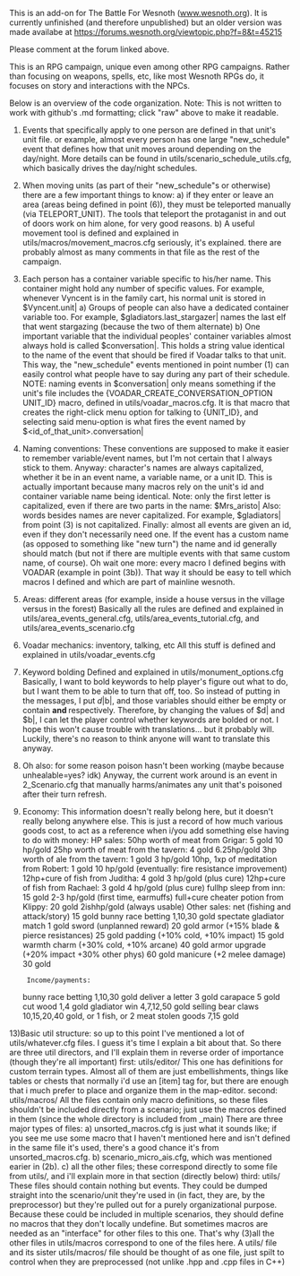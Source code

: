 This is an add-on for The Battle For Wesnoth (www.wesnoth.org). It is currently unfinished (and therefore unpublished)
but an older version was made availabe at https://forums.wesnoth.org/viewtopic.php?f=8&t=45215

Please comment at the forum linked above.

This is an RPG campaign, unique even among other RPG campaigns. Rather than focusing on weapons, spells, etc,
like most Wesnoth RPGs do, it focuses on story and interactions with the NPCs. 

Below is an overview of the code organization. Note: This is not written to work with github's .md formatting; click "raw" above to make it readable.

1) Events that specifically apply to one person are defined in that unit's unit file. 
        or example, almost every person has one large "new_schedule" event that defines how
        that unit moves around depending on the day/night. More details can be found in
        utils/scenario_schedule_utils.cfg, which basically drives the day/night schedules.

2) When moving units (as part of their "new_schedule"s or otherwise) there are 
        a few important things to know:
    a) if they enter or leave an area (areas being defined in point (6)), they must be teleported
        manually (via TELEPORT_UNIT). The tools that teleport the protaganist in and out of doors work
        on him alone, for very good reasons.
    b) A useful movement tool is defined and explained in utils/macros/movement_macros.cfg
        seriously, it's explained. there are probably almost as many comments in
        that file as the rest of the campaign.
    
3) Each person has a container variable specific to his/her name. This container might hold
        any number of specific values. For example, whenever Vyncent is in the family cart, his 
        normal unit is stored in $Vyncent.unit|
    a) Groups of people can also have a dedicated container variable too. For example, 
        $gladiators.last_stargazer| names the last elf that went stargazing (because the two of
        them alternate)
    b) One important variable that the individual peoples' container variables almost always hold 
        is called $conversation|. This holds a string value identical to the name of the event that
        should be fired if Voadar talks to that unit. This way, the "new_schedule" events mentioned in
        point number (1) can easily control what people have to say during any part of their schedule. 
        NOTE: naming events in $conversation| only means something if the unit's file includes the 
        {VOADAR_CREATE_CONVERSATION_OPTION UNIT_ID} macro, defined in utils/voadar_macros.cfg.
        It is that macro that creates the right-click menu option for talking to {UNIT_ID}, and selecting
        said menu-option is what fires the event named by $<id_of_that_unit>.conversation|
    
4) Naming conventions: These conventions are supposed to make it easier to remember variable/event names,
        but I'm not certain that I always stick to them. 
    Anyway: character's names are always capitalized, whether it be 
        in an event name, a variable name, or a unit ID. This is actually important because many 
        macros rely on the unit's id and container variable name being identical. 
        Note: only the first letter is capitalized, even if there are two parts in the name: $Mrs_aristo|
    Also: words besides names are never capitalized. For example, $gladiators| from point (3) 
        is not capitalized.
    Finally: almost all events are given an id, even if they don't necessarily need one. If the
        event has a custom name (as opposed to something like "new turn") the name and id 
        generally should match (but not if there are multiple events with that same custom name, of course).
    Oh wait one more: every macro I defined begins with VOADAR (example in point (3b)).
        That way it should be easy to tell which macros I defined and which are part of mainline wesnoth.
        
5) Areas: different areas (for example, inside a house versus in the village versus in the forest)
    Basically all the rules are defined and explained in utils/area_events_general.cfg, 
    utils/area_events_tutorial.cfg, and utils/area_events_scenario.cfg
    
6) Voadar mechanics: inventory, talking, etc
    All this stuff is defined and explained in utils/voadar_events.cfg
    
7) Keyword bolding
    Defined and explained in utils/monument_options.cfg
    Basically, I want to bold keywords to help player's figure out what to do, but
    I want them to be able to turn that off, too. So instead of putting <b></b> in
    the messages, I put $d|$b|, and those variables should either be empty or contain 
    <b> and </b> respectively. Therefore, by changing the values of $d| and $b|, I can
    let the player control whether keywords are bolded or not.
    I hope this won't cause trouble with translations... but it probably will. Luckily, 
    there's no reason to think anyone will want to translate this anyway.
    
8) Oh also: for some reason poison hasn't been working (maybe because unhealable=yes? idk)
    Anyway, the current work around is an event in 2_Scenario.cfg that manually harms/animates 
    any unit that's poisoned after their turn refresh.

9) Economy: This information doesn't really belong here, but it doesn't really belong anywhere
    else. This is just a record of how much various goods cost, to act as a reference when i/you
    add something else having to do with money:
        HP sales:
    50hp worth of meat from Grigar:             5 gold      10  hp/gold
    25hp worth of meat from the tavern:         4 gold      6.25hp/gold
    3hp worth of ale from the tavern:           1 gold      3   hp/gold
    10hp, 1xp of meditation from Robert:        1 gold      10  hp/gold (eventually: fire resistance improvement)
    12hp+cure of fish from Juditha:             4 gold      3   hp/gold (plus cure)
    12hp+cure of fish from Rachael:             3 gold      4   hp/gold (plus cure)
    fullhp sleep from inn:                      15 gold     2-3 hp/gold (first time, earmuffs)
    full+cure cheater potion from Klippy:       20 gold     2ishhp/gold (always usable)
        Other sales:
    net (fishing and attack/story)              15 gold
    bunny race betting                          1,10,30 gold
    spectate gladiator match                    1 gold
    sword (unplanned reward)                    20 gold
    armor (+15% blade & pierce resistances)     25 gold
    padding (+10% cold, +10% impact)            15 gold
    warmth charm (+30% cold, +10% arcane)       40 gold
    armor upgrade (+20% impact +30% other phys) 60 gold
    manicure (+2 melee damage)                  30 gold
    
        Income/payments:
    bunny race betting                          1,10,30 gold
    deliver a letter                            3 gold
    carapace                                    5 gold
    cut wood                                    1,4 gold
    gladiator win                               4,7,12,50 gold
    selling bear claws                          10,15,20,40 gold, or 1 fish, or 2 meat
    stolen goods                                7,15 gold
    
13)Basic util structure: so up to this point I've mentioned a lot of utils/whatever.cfg files. 
    I guess it's time I explain a bit about that. 
    So there are three util directors, and I'll explain them in reverse order of importance 
    (though they're all important)
   first: utils/editor/
        This one has definitions for custom terrain types. Almost all of them are just embellishments,
        things like tables or chests that normally i'd use an [item] tag for, but there are enough that
        i much prefer to place and organize them in the map-editor.
   second: utils/macros/
        All the files contain only macro definitions, so these files shouldn't be included directly from
        a scenario; just use the macros defined in them (since the whole directory is included from _main)
        There are three major types of files: 
      a) unsorted_macros.cfg is just what it sounds like; if you see me use some macro that I haven't mentioned here 
        and isn't defined in the same file it's used, there's a
        good chance it's from unsorted_macros.cfg. 
      b) scenario_micro_ais.cfg, which was mentioned earier in (2b).
      c) all the other files; these correspond directly to some file from utils/, and i'll explain more in that 
        section (directly below)
   third: utils/
        These files should contain nothing but events. They could be dumped straight into the scenario/unit they're 
        used in (in fact, they are, by the preprocessor) but they're pulled out for a purely organizational purpose. Because 
        these could be included in multiple scenarios, they should define no macros that they don't locally undefine. 
        But sometimes macros are needed as an "interface" for other files to this one. That's why (3)all the other files in utils/macros 
        correspond to one of the files here. A utils/ file and its sister utils/macros/ file should be thought of as one file, 
        just spilt to control when they are preprocessed (not unlike .hpp and .cpp files in C++)




